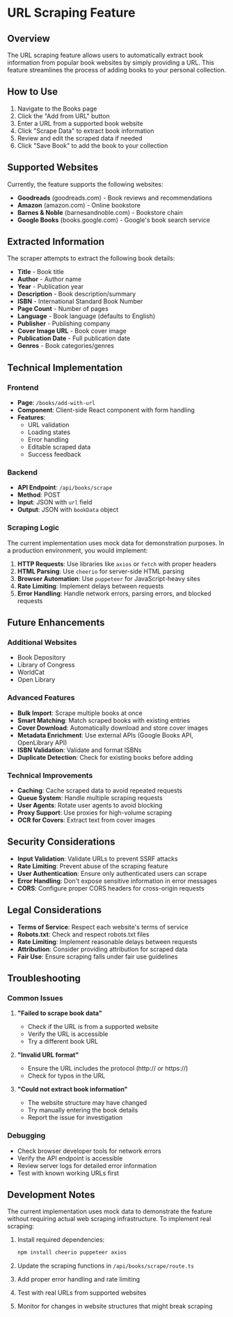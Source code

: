 # URL Scraping Feature

## Overview

The URL scraping feature allows users to automatically extract book information from popular book websites by simply providing a URL. This feature streamlines the process of adding books to your personal collection.

## How to Use

1. Navigate to the Books page
2. Click the "Add from URL" button
3. Enter a URL from a supported book website
4. Click "Scrape Data" to extract book information
5. Review and edit the scraped data if needed
6. Click "Save Book" to add the book to your collection

## Supported Websites

Currently, the feature supports the following websites:

- **Goodreads** (goodreads.com) - Book reviews and recommendations
- **Amazon** (amazon.com) - Online bookstore
- **Barnes & Noble** (barnesandnoble.com) - Bookstore chain
- **Google Books** (books.google.com) - Google's book search service

## Extracted Information

The scraper attempts to extract the following book details:

- **Title** - Book title
- **Author** - Author name
- **Year** - Publication year
- **Description** - Book description/summary
- **ISBN** - International Standard Book Number
- **Page Count** - Number of pages
- **Language** - Book language (defaults to English)
- **Publisher** - Publishing company
- **Cover Image URL** - Book cover image
- **Publication Date** - Full publication date
- **Genres** - Book categories/genres

## Technical Implementation

### Frontend
- **Page**: `/books/add-with-url`
- **Component**: Client-side React component with form handling
- **Features**: 
  - URL validation
  - Loading states
  - Error handling
  - Editable scraped data
  - Success feedback

### Backend
- **API Endpoint**: `/api/books/scrape`
- **Method**: POST
- **Input**: JSON with `url` field
- **Output**: JSON with `bookData` object

### Scraping Logic
The current implementation uses mock data for demonstration purposes. In a production environment, you would implement:

1. **HTTP Requests**: Use libraries like `axios` or `fetch` with proper headers
2. **HTML Parsing**: Use `cheerio` for server-side HTML parsing
3. **Browser Automation**: Use `puppeteer` for JavaScript-heavy sites
4. **Rate Limiting**: Implement delays between requests
5. **Error Handling**: Handle network errors, parsing errors, and blocked requests

## Future Enhancements

### Additional Websites
- Book Depository
- Library of Congress
- WorldCat
- Open Library

### Advanced Features
- **Bulk Import**: Scrape multiple books at once
- **Smart Matching**: Match scraped books with existing entries
- **Cover Download**: Automatically download and store cover images
- **Metadata Enrichment**: Use external APIs (Google Books API, OpenLibrary API)
- **ISBN Validation**: Validate and format ISBNs
- **Duplicate Detection**: Check for existing books before adding

### Technical Improvements
- **Caching**: Cache scraped data to avoid repeated requests
- **Queue System**: Handle multiple scraping requests
- **User Agents**: Rotate user agents to avoid blocking
- **Proxy Support**: Use proxies for high-volume scraping
- **OCR for Covers**: Extract text from cover images

## Security Considerations

- **Input Validation**: Validate URLs to prevent SSRF attacks
- **Rate Limiting**: Prevent abuse of the scraping feature
- **User Authentication**: Ensure only authenticated users can scrape
- **Error Handling**: Don't expose sensitive information in error messages
- **CORS**: Configure proper CORS headers for cross-origin requests

## Legal Considerations

- **Terms of Service**: Respect each website's terms of service
- **Robots.txt**: Check and respect robots.txt files
- **Rate Limiting**: Implement reasonable delays between requests
- **Attribution**: Consider providing attribution for scraped data
- **Fair Use**: Ensure scraping falls under fair use guidelines

## Troubleshooting

### Common Issues

1. **"Failed to scrape book data"**
   - Check if the URL is from a supported website
   - Verify the URL is accessible
   - Try a different book URL

2. **"Invalid URL format"**
   - Ensure the URL includes the protocol (http:// or https://)
   - Check for typos in the URL

3. **"Could not extract book information"**
   - The website structure may have changed
   - Try manually entering the book details
   - Report the issue for investigation

### Debugging

- Check browser developer tools for network errors
- Verify the API endpoint is accessible
- Review server logs for detailed error information
- Test with known working URLs first

## Development Notes

The current implementation uses mock data to demonstrate the feature without requiring actual web scraping infrastructure. To implement real scraping:

1. Install required dependencies:
   ```bash
   npm install cheerio puppeteer axios
   ```

2. Update the scraping functions in `/api/books/scrape/route.ts`

3. Add proper error handling and rate limiting

4. Test with real URLs from supported websites

5. Monitor for changes in website structures that might break scraping 